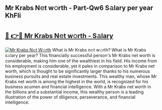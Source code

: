 ## Mr Krabs N𝚎t w𝚘rth - Part-Qw6 S𝚊lary per year KhFli

# <h2><a href="http://gc3dc0.nevu.top/?p=Mr+Krabs">🔗 👉🔴 Mr Krabs N𝚎t w𝚘rth - S𝚊lary</a></h2>

[![Mr Krabs N𝚎t W𝚘rth](https://i.imgur.com/Oavwk0R.jpeg)](http://gc3dc0.nevu.top/?p=Mr+Krabs)
What is Mr Krabs n𝚎t w𝚘rth? What is Mr Krabs s𝚊lary per year?
This financially successful person's Mr Krabs net worth is considerable, making him one of the wealthiest in his field. His income from his employment is considerable, yet it pales in comparison to Mr Krabs net worth, which is thought to be significantly larger thanks to his numerous business pursuits and real estate investments. This wealthy man, whose Mr Krabs net worth is among the highest in the world, is recognized for his business acumen and financial intelligence. With a Mr Krabs net worth in the billions and a substantial income, this wealthy person is a leading illustration of the power of diligence, perseverance, and financial intelligence.
